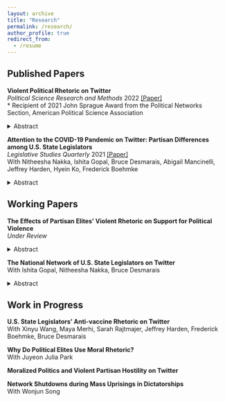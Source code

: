 ```yaml
---
layout: archive
title: "Research"
permalink: /research/
author_profile: true
redirect_from:
  - /resume
---
```


## Published Papers


**Violent Political Rhetoric on Twitter** <br>
_Political Science Research and Methods_ 2022 [[Paper]](https://www.cambridge.org/core/journals/political-science-research-and-methods/article/violent-political-rhetoric-on-twitter/8BCBD1F909A861589D93F7124AFE1A7E) <br>
\* Recipient of 2021 John Sprague Award from the Political Networks Section, American Political Science Association 
<details close>
  <summary>Abstract</summary> 
  Violent hostility between ordinary partisans is undermining American democracy. Social media is blamed for rhetoric threatening violence against political opponents and implicated in offline political violence. Focusing on Twitter, I propose a method to identify such rhetoric and investigate substantive patterns associated with it. Using a data set surrounding the 2020 Presidential Election, I demonstrate that violent tweets closely track contentious politics offline, peaking in the days preceding the Capitol Riot. Women and Republican politicians are targeted with such tweets more frequently than non-Republican and men politicians. Violent tweets, while rare, spread widely through communication networks, reaching those without direct ties to violent users on the fringe of the networks. This paper is the first to make sense of violent partisan hostility expressed online, contributing to the fields of partisanship, contentious politics, and political communication.
</details>


**Attention to the COVID-19 Pandemic on Twitter: Partisan Differences among U.S. State Legislators** <br>
_Legislative Studies Quarterly_ 2021 [[Paper]](https://onlinelibrary.wiley.com/doi/epdf/10.1111/lsq.12367) <br>
With Nitheesha Nakka, Ishita Gopal, Bruce Desmarais, Abigail Mancinelli, Jeffrey Harden, Hyein Ko, Frederick Boehmke <br>
<details close>
  <summary>Abstract</summary> 
  Subnational governments in the United States have taken the lead on many aspects of the response to the COVID-19 pandemic. Variation in government activity across states offers the opportunity to analyze responses in comparable settings. We study a common and informative activity among state officials—state legislators’ attention to the pandemic on Twitter. We find that legislators’ attention to the pandemic strongly correlates with the number of cases in the legislator’s state, the national count of new deaths, and the number of pandemic-related public policies passed within the legislator’s state. Furthermore, we find that the degree of responsiveness to pandemic indicators differs significantly across political parties, with Republicans exhibiting weaker responses, on average. Lastly, we find significant differences in the content of tweets about the pandemic by Democratic and Republican legislators, with Democrats focused on health indicators and impacts, and Republicans focused on business impacts and opening the economy.
</details>



## Working Papers

**The Effects of Partisan Elites' Violent Rhetoric on Support for Political Violence** <br>
_Under Review_ <br>
<details close>
  <summary>Abstract</summary> 
  Violent partisan hostility is undermining American democracy. How does partisan elites’ violent rhetoric shape support for political violence? Focused on social media communication where individuals are exposed to elite messages from both sides of the partisan divide, I conduct an online experiment to examine the impact of co-party and opposing party elites’ violent rhetoric on support for political violence and the medi- ating role of emotions in the process. Drawing insights from theories of opinion lead- ership and inter-group conflict, I demonstrate that co-party (but not opposing party) elites’ violent rhetoric increases support for violence and that partisans fail to coun- tervail against elites’ violent rhetoric. Further, I show that fear mediates the inflaming effect whereas anger, disgust, and sadness suppress it. This paper is among the first to make sense of the effects of elite rhetoric on violent partisan hostility, advancing knowledge in political violence, political communication, and political psychology.
</details>

**The National Network of U.S. State Legislators on Twitter** <br>
With Ishita Gopal, Nitheesha Nakka, Bruce Desmarais <br>
<details close>
  <summary>Abstract</summary> 
  A lot of attention has been paid to studying the online activity of the members of the United States Congress. This scrutiny has not been extended to state legislators. Very few studies exist which catalogue why state legislators connect and communicate with one another online in the ways they do. Inspired by this question and building on studies which have analyzed online communication of members of national legislatures, this paper aims to systematically analyze state legislator relationships in the online environment. We collect original data for 4000+ legislators and study patterns of connection and communication of state legislators on Twitter. The results from this study will help better understand what motivates tie formation in the online environment and if these patterns of connection conform to or can predict offline relationships. We test the impact of variables such as party affiliation, state, chamber, cohort, gender, and policy area focus on the organization of these online networks. We look at three main types of networks that can arise due to participation on Twitter - follower, retweets and mentions. We also aggregate the ties to infer dynamics between states.
</details>



## Work in Progress

**U.S. State Legislators’ Anti-vaccine Rhetoric on Twitter** <br>
With Xinyu Wang, Maya Merhi, Sarah Rajtmajer, Jeffrey Harden, Frederick Boehmke, Bruce Desmarais <br>

**Why Do Political Elites Use Moral Rhetoric?** <br>
With Juyeon Julia Park <br>

**Moralized Politics and Violent Partisan Hostility on Twitter** <br>

**Network Shutdowns during Mass Uprisings in Dictatorships** <br>
With Wonjun Song <br>
